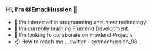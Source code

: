 ### Hi, I’m @EmadHussien 👋
- 👀 I’m interested in programming and latest technology.
- 🌱 I’m currently learning Frontend Development.
- 💞️ I’m looking to collaborate on Frontend Projects
- 📫 How to reach me ... twitter - @emadhussien_98 .

<!---
EmadHussien/EmadHussien is a ✨ special ✨ repository because its `README.md` (this file) appears on your GitHub profile.
You can click the Preview link to take a look at your changes.
--->
